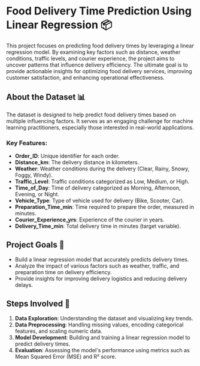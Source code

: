 # Food Delivery Time Prediction Using Linear Regression 📦

This project focuses on predicting food delivery times by leveraging a linear regression model. By examining key factors such as distance, weather conditions, traffic levels, and courier experience, the project aims to uncover patterns that influence delivery efficiency. The ultimate goal is to provide actionable insights for optimizing food delivery services, improving customer satisfaction, and enhancing operational effectiveness.  

## About the Dataset 📊  
The dataset is designed to help predict food delivery times based on multiple influencing factors. It serves as an engaging challenge for machine learning practitioners, especially those interested in real-world applications.  

### Key Features:  
- **Order_ID**: Unique identifier for each order.  
- **Distance_km**: The delivery distance in kilometers.  
- **Weather**: Weather conditions during the delivery (Clear, Rainy, Snowy, Foggy, Windy).  
- **Traffic_Level**: Traffic conditions categorized as Low, Medium, or High.  
- **Time_of_Day**: Time of delivery categorized as Morning, Afternoon, Evening, or Night.  
- **Vehicle_Type**: Type of vehicle used for delivery (Bike, Scooter, Car).  
- **Preparation_Time_min**: Time required to prepare the order, measured in minutes.  
- **Courier_Experience_yrs**: Experience of the courier in years.  
- **Delivery_Time_min**: Total delivery time in minutes (target variable).  

## Project Goals 🎯  
- Build a linear regression model that accurately predicts delivery times.  
- Analyze the impact of various factors such as weather, traffic, and preparation time on delivery efficiency.  
- Provide insights for improving delivery logistics and reducing delivery delays.  


## Steps Involved 📝  
1. **Data Exploration**: Understanding the dataset and visualizing key trends.  
2. **Data Preprocessing**: Handling missing values, encoding categorical features, and scaling numeric data.  
3. **Model Development**: Building and training a linear regression model to predict delivery times.  
4. **Evaluation**: Assessing the model's performance using metrics such as Mean Squared Error (MSE) and R² score.  
